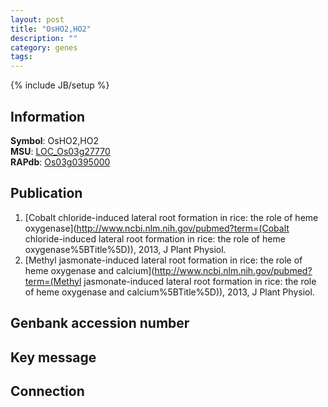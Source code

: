 ```yaml
---
layout: post
title: "OsHO2,HO2"
description: ""
category: genes
tags: 
---
```

{% include JB/setup %}

## Information
__Symbol__: OsHO2,HO2  
__MSU__: [LOC_Os03g27770](http://rice.plantbiology.msu.edu/cgi-bin/ORF_infopage.cgi?orf=LOC_Os03g27770)  
__RAPdb__: [Os03g0395000](http://rapdb.dna.affrc.go.jp/viewer/gbrowse_details/irgsp1?name=Os03g0395000)  

## Publication
1. [Cobalt chloride-induced lateral root formation in rice: the role of heme oxygenase](http://www.ncbi.nlm.nih.gov/pubmed?term=(Cobalt chloride-induced lateral root formation in rice: the role of heme oxygenase%5BTitle%5D)), 2013, J Plant Physiol.
2. [Methyl jasmonate-induced lateral root formation in rice: the role of heme oxygenase and calcium](http://www.ncbi.nlm.nih.gov/pubmed?term=(Methyl jasmonate-induced lateral root formation in rice: the role of heme oxygenase and calcium%5BTitle%5D)), 2013, J Plant Physiol.

## Genbank accession number

## Key message

## Connection


